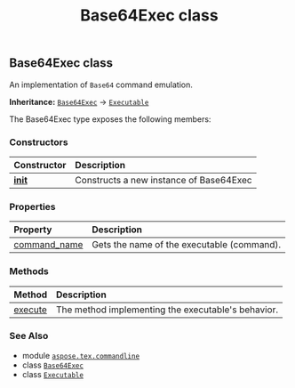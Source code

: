 ﻿---
title: Base64Exec class
second_title: Aspose.TeX for Python via .NET API References
description: 
type: docs
weight: 10
url: /python-net/aspose.tex.commandline/base64exec/
is_root: false
---

## Base64Exec class

An implementation of `Base64` command emulation.



**Inheritance:** [`Base64Exec`](/tex/python-net/aspose.tex.commandline/base64exec) → 
[`Executable`](/tex/python-net/aspose.tex.commandline/executable)



The Base64Exec type exposes the following members:

### Constructors
| Constructor | Description |
| :- | :- |
| [__init__](/tex/python-net/aspose.tex.commandline/base64exec/__init__/#) | Constructs a new instance of Base64Exec |


### Properties
| Property | Description |
| :- | :- |
| [command_name](/tex/python-net/aspose.tex.commandline/base64exec/command_name) | Gets the name of the executable (command). |


### Methods
| Method | Description |
| :- | :- |
| [execute](/tex/python-net/aspose.tex.commandline/base64exec/execute/#list) | The method implementing the executable's behavior. |



### See Also
* module [`aspose.tex.commandline`](..)
* class [`Base64Exec`](/tex/python-net/aspose.tex.commandline/base64exec)
* class [`Executable`](/tex/python-net/aspose.tex.commandline/executable)

